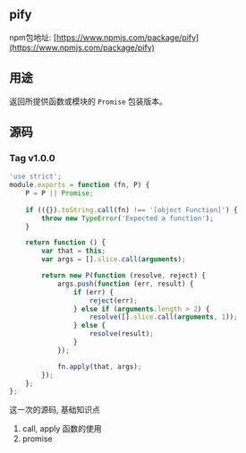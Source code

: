 ## pify
npm包地址: [https://www.npmjs.com/package/pify](https://www.npmjs.com/package/pify)


## 用途
返回所提供函数或模块的 `Promise` 包装版本。

## 源码
### Tag v1.0.0
```js
'use strict';
module.exports = function (fn, P) {
	P = P || Promise;
    
	if (({}).toString.call(fn) !== '[object Function]') {
		throw new TypeError('Expected a function');
	}

	return function () {
		var that = this;
		var args = [].slice.call(arguments);

		return new P(function (resolve, reject) {
			args.push(function (err, result) {
				if (err) {
					reject(err);
				} else if (arguments.length > 2) {
					resolve([].slice.call(arguments, 1));
				} else {
					resolve(result);
				}
			});

			fn.apply(that, args);
		});
	};
};
```
这一次的源码, 基础知识点
1. call, apply 函数的使用
2. promise

